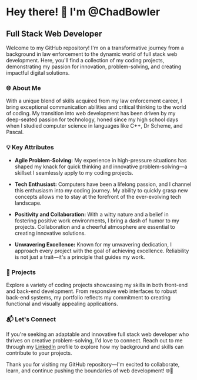# Hey there! 👋 I'm @ChadBowler

## Full Stack Web Developer

Welcome to my GitHub repository! I'm on a transformative journey from a background in law enforcement to the dynamic world of full stack web development. Here, you'll find a collection of my coding projects, demonstrating my passion for innovation, problem-solving, and creating impactful digital solutions.

### 🌐 About Me

With a unique blend of skills acquired from my law enforcement career, I bring exceptional communication abilities and critical thinking to the world of coding. My transition into web development has been driven by my deep-seated passion for technology, honed since my high school days when I studied computer science in languages like C++, Dr Scheme, and Pascal.

### 💡 Key Attributes

- **Agile Problem-Solving:** My experience in high-pressure situations has shaped my knack for quick thinking and innovative problem-solving—a skillset I seamlessly apply to my coding projects.

- **Tech Enthusiast:** Computers have been a lifelong passion, and I channel this enthusiasm into my coding journey. My ability to quickly grasp new concepts allows me to stay at the forefront of the ever-evolving tech landscape.

- **Positivity and Collaboration:** With a witty nature and a belief in fostering positive work environments, I bring a dash of humor to my projects. Collaboration and a cheerful atmosphere are essential to creating innovative solutions.

- **Unwavering Excellence:** Known for my unwavering dedication, I approach every project with the goal of achieving excellence. Reliability is not just a trait—it's a principle that guides my work.

### 🚀 Projects

Explore a variety of coding projects showcasing my skills in both front-end and back-end development. From responsive web interfaces to robust back-end systems, my portfolio reflects my commitment to creating functional and visually appealing applications.

### 📬 Let's Connect

If you're seeking an adaptable and innovative full stack web developer who thrives on creative problem-solving, I'd love to connect. Reach out to me through my [LinkedIn](https://www.linkedin.com/in/chad-bowler-82683b5/) profile to explore how my background and skills can contribute to your projects.

Thank you for visiting my GitHub repository—I'm excited to collaborate, learn, and continue pushing the boundaries of web development! 🌐🚀
